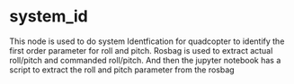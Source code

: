 # system_id


This node is used to do system Identfication for  quadcopter to identify the first order parameter for roll and pitch. Rosbag is used to extract actual roll/pitch and commanded roll/pitch. And then the jupyter notebook has a script to extract the roll and pitch parameter from the rosbag
